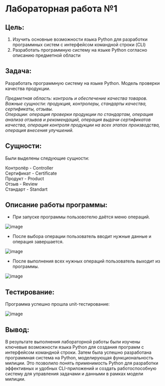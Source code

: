 # Лабораторная работа №1

## Цель: 
1. Изучить основные возможности языка Python для разработки программных систем с интерфейсом командной строки (CLI)
2. Разработать программную систему на языке Python согласно описанию предметной области
## Задача:
Разработать программную систему на языке Python. Модель проверки качества продукции.

<em>
Предметная область: контроль и обеспечение качества товаров.<br>
Важные сущности: продукция, контролеры, стандарты качества, сертификаты, отзывы.
<br>
Операции: операция проверки продукции по стандартам, операция анализа отзывов и рекомендаций, операция выдачи сертификатов качества, операция контроля продукции на всех этапах производства, операция внесения улучшений.
</em>

## Сущности:
Были выделены следующие сущности:

Контролёр - Controller <br>
Сертификат - Certificate <br>
Продукт - Product <br>
Отзыв - Review <br>
Стандарт - Standart <br>


## Описание работы программы:
- При запуске программы пользовотелю даётся меню операций. <br>

![image](\images\01.png)

- После выбора операции пользователь вводит нужные данные и операция завершается.

![image](\images\03.png)

- После выполнения всех нужных операций пользователь выходит из программы.

![image](\images\04.png)


## Тестирование:
Программа успешно прошла unit-тестирование:

![image](\images\02.png)

## Вывод:
В результате выполнения лабораторной работы были изучены ключевые возможности языка Python для создания программ с интерфейсом командной строки. Затем была успешно разработана программная система на Python, моделирующая функциональность милиции. Это позволило понять применимость Python для разработки эффективных и удобных CLI-приложений и создать работоспособную систему для управления задачами и данными в рамках модели милиции.
